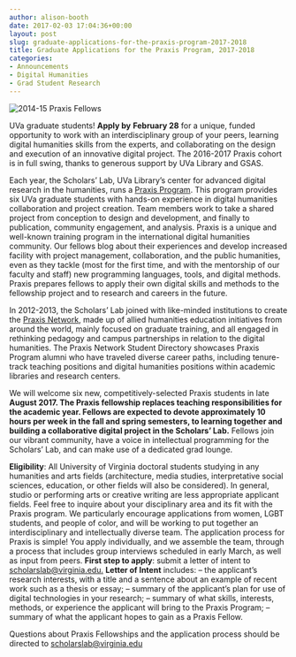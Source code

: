 ```yaml
---
author: alison-booth
date: 2017-02-03 17:04:36+00:00
layout: post
slug: graduate-applications-for-the-praxis-program-2017-2018
title: Graduate Applications for the Praxis Program, 2017-2018
categories:
- Announcements
- Digital Humanities
- Grad Student Research
---
```


![2014-15 Praxis Fellows](http://scholarslab.org/wp-content/uploads/2017/02/Praxis15-16Fellows-300x189.jpeg)

UVa graduate students! **Apply by** **February 28** for a unique, funded opportunity to work with an interdisciplinary group of your peers, learning digital humanities skills from the experts, and collaborating on the design and execution of an innovative digital project. The 2016-2017 Praxis cohort is in full swing, thanks to generous support by UVa Library and GSAS.

Each year, the Scholars’ Lab, UVa Library’s center for advanced digital research in the humanities, runs a [Praxis Program](http://scholarslab.org/graduate-fellowships/). This program provides six UVa graduate students with hands-on experience in digital humanities collaboration and project creation. Team members work to take a shared project from conception to design and development, and finally to publication, community engagement, and analysis. Praxis is a unique and well-known training program in the international digital humanities community. Our fellows blog about their experiences and develop increased facility with project management, collaboration, and the public humanities, even as they tackle (most for the first time, and with the mentorship of our faculty and staff) new programming languages, tools, and digital methods. Praxis prepares fellows to apply their own digital skills and methods to the fellowship project and to research and careers in the future.

In 2012-2013, the Scholars’ Lab joined with like-minded institutions to create the [Praxis Network](http://praxis-network.org/), made up of allied humanities education initiatives from around the world, mainly focused on graduate training, and all engaged in rethinking pedagogy and campus partnerships in relation to the digital humanities. The Praxis Network Student Directory showcases Praxis Program alumni who have traveled diverse career paths, including tenure-track teaching positions and digital humanities positions within academic libraries and research centers.

We will welcome six new, competitively-selected Praxis students in late **August 2017. The Praxis fellowship replaces teaching responsibilities for the academic year. Fellows are expected to devote approximately 10 hours per week in the fall and spring semesters, to learning together and building a collaborative digital project in the Scholars’ Lab.** Fellows join our vibrant community, have a voice in intellectual programming for the Scholars’ Lab, and can make use of a dedicated grad lounge.

**Eligibility**: All University of Virginia doctoral students studying in any humanities and arts fields (architecture, media studies, interpretative social sciences, education, or other fields will also be considered). In general, studio or performing arts or creative writing are less appropriate applicant fields. Feel free to inquire about your disciplinary area and its fit with the Praxis program. We particularly encourage applications from women, LGBT students, and people of color, and will be working to put together an interdisciplinary and intellectually diverse team.
The application process for Praxis is simple! You apply individually, and we assemble the team, through a process that includes group interviews scheduled in early March, as well as input from peers.
**First step to apply**: submit a letter of intent to [scholarslab@virginia.edu.](mailto:scholarslab@virginia.edu)
**Letter of Intent** includes:
– the applicant’s research interests, with a title and a sentence about an example of recent work such as a thesis or essay;
– summary of the applicant’s plan for use of digital technologies in your research;
– summary of what skills, interests, methods, or experience the applicant will bring to the Praxis Program;
– summary of what the applicant hopes to gain as a Praxis Fellow.

Questions about Praxis Fellowships and the application process should be directed to [scholarslab@virginia.edu](mailto:scholarslab@virginia.edu)
